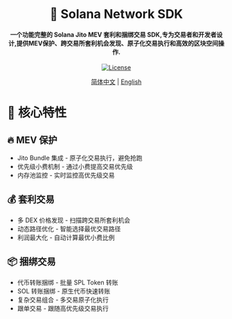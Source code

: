 <h1 align="center">
    🤵 Solana Network SDK
</h1>
<h4 align="center">
一个功能完整的 Solana Jito MEV 套利和捆绑交易 SDK,专为交易者和开发者设计,提供MEV保护、跨交易所套利机会发现、原子化交易执行和高效的区块空间操作.
</h4>
<p align="center">
  <a href="https://github.com/0xhappyboy/jito-sdk/LICENSE"><img src="https://img.shields.io/badge/License-GPL3.0-d1d1f6.svg?style=flat&labelColor=1C2C2E&color=BEC5C9&logo=googledocs&label=license&logoColor=BEC5C9" alt="License"></a>
</p>
<p align="center">
<a href="./README_zh-CN.md">简体中文</a> | <a href="./README.md">English</a>
</p>

# 🚀 核心特性

## 🔥 MEV 保护

- Jito Bundle 集成 - 原子化交易执行，避免抢跑
- 优先级小费机制 - 通过小费提高交易优先级
- 内存池监控 - 实时监控高优先级交易

## 💰 套利交易

- 多 DEX 价格发现 - 扫描跨交易所套利机会
- 动态路径优化 - 智能选择最优交易路径
- 利润最大化 - 自动计算最优小费比例

## 📦 捆绑交易

- 代币转账捆绑 - 批量 SPL Token 转账
- SOL 转账捆绑 - 原生代币快速转账
- 复杂交易组合 - 多交易原子化执行
- 跟单交易 - 跟随高优先级交易执行
